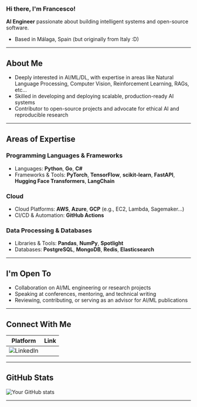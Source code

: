 ### Hi there, I'm Francesco! 
**AI Engineer** passionate about building intelligent systems and open-source software.

- Based in Málaga, Spain (but originally from Italy :D)
---

##  About Me  
- Deeply interested in AI/ML/DL, with expertise in areas like Natural Language Processing, Computer Vision, Reinforcement Learning, RAGs, etc...  
- Skilled in developing and deploying scalable, production-ready AI systems  
- Contributor to open-source projects and advocate for ethical AI and reproducible research  

---

##  Areas of Expertise  
### Programming Languages & Frameworks  
- Languages: **Python**, **Go**, **C#**  
- Frameworks & Tools: **PyTorch**, **TensorFlow**, **scikit-learn**, **FastAPI**, **Hugging Face Transformers**, **LangChain**  

### Cloud
- Cloud Platforms: **AWS**, **Azure**, **GCP** (e.g., EC2, Lambda, Sagemaker…)  
- CI/CD & Automation: **GitHub Actions** 

### Data Processing & Databases  
- Libraries & Tools: **Pandas**, **NumPy**, **Spotlight**
- Databases: **PostgreSQL**, **MongoDB**, **Redis**, **Elasticsearch**  

---

##  I'm Open To  
- Collaboration on AI/ML engineering or research projects  
- Speaking at conferences, mentoring, and technical writing  
- Reviewing, contributing, or serving as an advisor for AI/ML publications  

---

##  Connect With Me  
| Platform | Link |
|----------|------|
| ![LinkedIn](https://www.linkedin.com/in/francesco-greca/?lipi=urn%3Ali%3Apage%3Ad_flagship3_feed%3B0aNFPFmVTECkUhT30RajfA%3D%3D) |

---

##  GitHub Stats  
![Your GitHub stats](https://github-readme-stats.vercel.app/api?username=[Francesco-Greca]&show_icons=true&theme=radical)

---
